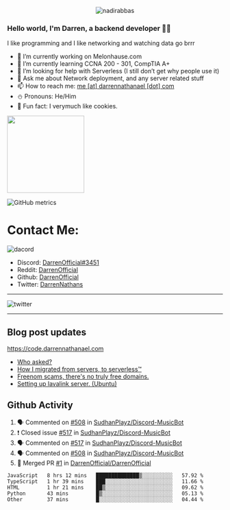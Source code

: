 <p align="center"> <img src="https://komarev.com/ghpvc/?username=DarrenOfficial&label=Profile%20views&color=0e75b6&style=flat" alt="nadirabbas" /> </p>

### Hello world, I'm Darren, a backend developer 👨‍💻
I like programming and I like networking and watching data go brrr



- 🔭 I’m currently working on Melonhause.com 
- 🌴 I’m currently learning CCNA 200 - 301, CompTIA A+ 
- 🤔 I’m looking for help with Serverless (I still don’t get why people use it) 
- 💬 Ask me about Network deployment, and any server related stuff 
- 📫 How to reach me: [me [at] darrennathanael [dot] com](mailto:me@darrennathanael.com) 
- ⛄️ Pronouns: He/Him 
- 🍪 Fun fact: I verymuch like cookies. 



<img float="center" height="180em" src="https://github-readme-stats.vercel.app/api?hide_border=true&username=DarrenOfficial&show_icons=true&count_private=true&bg_color=00000000&title_color=7F7F7F&icon_color=7F7F7F&text_color=7F7F7F" />


![GitHub metrics](https://metrics.lecoq.io/DarrenOfficial)  


# Contact Me:

![dacord](https://discord.c99.nl/widget/theme-1/508296903960821771.png)

- Discord: [DarrenOfficial#3451](https://discord.com/users/508296903960821771)
- Reddit: [DarrenOfficial](https://reddit.com/u/DarrenOfficiallol)
- Github: [DarrenOfficial](https://github.com/DarrenOfficial)
- Twitter: [DarrenNathans](https://twitter.com/DarrenNathans)


---

<img alt="twitter" src="https://github-readme-twitter.gazf.vercel.app/api?id=DarrenNathans&layout=wide" />


---

## Blog post updates
https://code.darrennathanael.com
<!-- BLOG-POST-LIST:START -->
- [Who asked?](https://code.darrennathanael.com/who-asked)
- [How I migrated from servers, to serverless™](https://code.darrennathanael.com/how-i-migrated-from-servers-to-serverlesstm)
- [Freenom scams, there's no truly free domains.](https://code.darrennathanael.com/freenom-scams-theres-no-truly-free-domains)
- [Setting up lavalink server. (Ubuntu)](https://code.darrennathanael.com/setting-up-lavalink-server-ubuntu)
<!-- BLOG-POST-LIST:END -->


## Github Activity
<!--START_SECTION:activity-->
1. 🗣 Commented on [#508](https://github.com/SudhanPlayz/Discord-MusicBot/issues/508) in [SudhanPlayz/Discord-MusicBot](https://github.com/SudhanPlayz/Discord-MusicBot)
2. ❗️ Closed issue [#517](https://github.com/SudhanPlayz/Discord-MusicBot/issues/517) in [SudhanPlayz/Discord-MusicBot](https://github.com/SudhanPlayz/Discord-MusicBot)
3. 🗣 Commented on [#517](https://github.com/SudhanPlayz/Discord-MusicBot/issues/517) in [SudhanPlayz/Discord-MusicBot](https://github.com/SudhanPlayz/Discord-MusicBot)
4. 🗣 Commented on [#508](https://github.com/SudhanPlayz/Discord-MusicBot/issues/508) in [SudhanPlayz/Discord-MusicBot](https://github.com/SudhanPlayz/Discord-MusicBot)
5. 🎉 Merged PR [#1](https://github.com/DarrenOfficial/DarrenOfficial/pull/1) in [DarrenOfficial/DarrenOfficial](https://github.com/DarrenOfficial/DarrenOfficial)
<!--END_SECTION:activity-->


<!--START_SECTION:waka-->
```text
JavaScript   8 hrs 12 mins   ██████████████▒░░░░░░░░░░   57.92 % 
TypeScript   1 hr 39 mins    ███░░░░░░░░░░░░░░░░░░░░░░   11.66 % 
HTML         1 hr 21 mins    ██▒░░░░░░░░░░░░░░░░░░░░░░   09.62 % 
Python       43 mins         █▒░░░░░░░░░░░░░░░░░░░░░░░   05.13 % 
Other        37 mins         █░░░░░░░░░░░░░░░░░░░░░░░░   04.44 % 
```
<!--END_SECTION:waka-->
